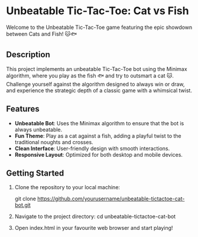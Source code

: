 # Unbeatable Tic-Tac-Toe: Cat vs Fish

Welcome to the Unbeatable Tic-Tac-Toe game featuring the epic showdown between Cats and Fish! 🐱🐟

## Description

This project implements an unbeatable Tic-Tac-Toe bot using the Minimax algorithm, where you play as the fish 🐟 and try to outsmart a cat 🐱. Challenge yourself against the algorithm designed to always win or draw, and experience the strategic depth of a classic game with a whimsical twist.

## Features

- **Unbeatable Bot**: Uses the Minimax algorithm to ensure that the bot is always unbeatable.
- **Fun Theme**: Play as a cat against a fish, adding a playful twist to the traditional noughts and crosses.
- **Clean Interface**: User-friendly design with smooth interactions.
- **Responsive Layout**: Optimized for both desktop and mobile devices.

## Getting Started

1. Clone the repository to your local machine:
   
   git clone https://github.com/yourusername/unbeatable-tictactoe-cat-bot.git

2. Navigate to the project directory:
   cd unbeatable-tictactoe-cat-bot

4. Open index.html in your favourite web browser and start playing!
